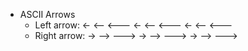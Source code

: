 - ASCII Arrows
  - Left arrow: <- <-- <---
    <- <-- <---
    <- <-- <---
  - Right arrow: -> --> --->
    -> --> --->
    -> --> --->
